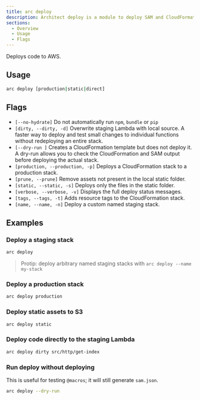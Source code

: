 ```yaml
---
title: arc deploy
description: Architect deploy is a module to deploy SAM and CloudFormation templates to an AWS account
sections:
  - Overview
  - Usage
  - Flags
---
```


Deploys code to AWS.

## Usage

```bash
arc deploy [production|static|direct]
```

## Flags

- `[--no-hydrate]` Do not automatically run `npm`, `bundle` or `pip`
- `[dirty, --dirty, -d]` Overwrite staging Lambda with local source. A faster way to deploy and test small changes to individual functions without redeploying an entire stack. 
- `[--dry-run ]` Creates a CloudFormation template but does not deploy it. A dry-run allows you to check the CloudFormation and SAM output before deploying the actual stack.
- `[production, --production, -p]` Deploys a CloudFormation stack to a production stack.
- `[prune, --prune]` Remove assets not present in the local static folder.
- `[static, --static, -s]` Deploys only the files in the static folder.
- `[verbose, --verbose, -v]` Displays the full deploy status messages.
- `[tags, --tags, -t]` Adds resource tags to the CloudFormation stack.
- `[name, --name, -n]` Deploy a custom named staging stack.

## Examples

### Deploy a staging stack

```bash
arc deploy
```

> Protip: deploy arbitrary named staging stacks with `arc deploy --name my-stack`

### Deploy a production stack

```bash
arc deploy production
```

### Deploy static assets to S3

```bash
arc deploy static
```

### Deploy code directly to the staging Lambda

```bash
arc deploy dirty src/http/get-index
```

### Run deploy without deploying

This is useful for testing `@macros`; it will still generate `sam.json`.

```bash
arc deploy --dry-run
```


